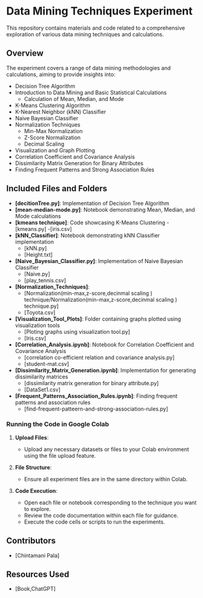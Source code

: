 # Data Mining Techniques Experiment

This repository contains materials and code related to a comprehensive exploration of various data mining techniques and calculations.

## Overview

The experiment covers a range of data mining methodologies and calculations, aiming to provide insights into:

- Decision Tree Algorithm
- Introduction to Data Mining and Basic Statistical Calculations
  - Calculation of Mean, Median, and Mode
- K-Means Clustering Algorithm
- K-Nearest Neighbor (kNN) Classifier
- Naive Bayesian Classifier
- Normalization Techniques
  - Min-Max Normalization
  - Z-Score Normalization
  - Decimal Scaling
- Visualization and Graph Plotting
- Correlation Coefficient and Covariance Analysis
- Dissimilarity Matrix Generation for Binary Attributes
- Finding Frequent Patterns and Strong Association Rules

## Included Files and Folders

- **[decitionTree.py]**: Implementation of Decision Tree Algorithm
- **[mean-median-mode.py]**: Notebook demonstrating Mean, Median, and Mode calculations
- **[kmeans technique]**: Code showcasing K-Means Clustering
  -[kmeans.py]
  -[iris.csv]
- **[kNN_Classifier]**: Notebook demonstrating kNN Classifier implementation
  - [kNN.py]
  - [Height.txt]
- **[Naive_Bayesian_Classifier.py]**: Implementation of Naive Bayesian Classifier
  - [Naive.py]
  - [play_tennis.csv]
- **[Normalization_Techniques]**:
  - [Normalization(min-max,z-score,decinmal scaling ) technique/Normalization(min-max,z-score,decinmal scaling ) technique.py]
  - [Toyota.csv]
- **[Visualization_Tool_Plots]**: Folder containing graphs plotted using visualization tools
  - [Ploting graphs using visualization tool.py]
  - [Iris.csv]
- **[Correlation_Analysis.ipynb]**: Notebook for Correlation Coefficient and Covariance Analysis
  - [correlation co-efficient relation and covariance analysis.py]
  - [student-mat.csv]
- **[Dissimilarity_Matrix_Generation.ipynb]**: Implementation for generating dissimilarity matrices
  - [dissimilarity matrix generation for binary attribute.py]
  - [DataSet1.csv] 
- **[Frequent_Patterns_Association_Rules.ipynb]**: Finding frequent patterns and association rules
  -  [find-frequent-patteern-and-strong-association-rules.py] 

### Running the Code in Google Colab

1. **Upload Files**:
   - Upload any necessary datasets or files to your Colab environment using the file upload feature.

2. **File Structure**:
   - Ensure all experiment files are in the same directory within Colab.

3. **Code Execution**:
   - Open each file or notebook corresponding to the technique you want to explore.
   - Review the code documentation within each file for guidance.
   - Execute the code cells or scripts to run the experiments.


## Contributors

- [Chintamani Pala]

## Resources Used

- [Book,ChatGPT]
